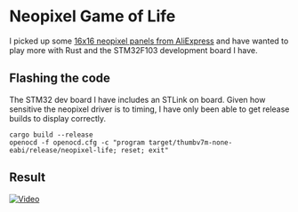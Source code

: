 # Neopixel Game of Life

I picked up some [16x16 neopixel panels from AliExpress](https://www.aliexpress.com/item/32789295872.html) and have wanted to play more with Rust and the STM32F103 development board I have.

## Flashing the code

The STM32 dev board I have includes an STLink on board. Given how sensitive the neopixel driver is to timing, I have only been able to get release builds to display correctly.

```
cargo build --release
openocd -f openocd.cfg -c "program target/thumbv7m-none-eabi/release/neopixel-life; reset; exit"
```

## Result

[![Video](http://img.youtube.com/vi/lah8swbpIZs/0.jpg)](http://www.youtube.com/watch?v=lah8swbpIZs)
